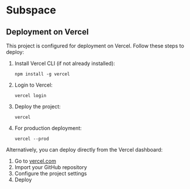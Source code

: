 # Subspace

## Deployment on Vercel

This project is configured for deployment on Vercel. Follow these steps to deploy:

1. Install Vercel CLI (if not already installed):
   ```
   npm install -g vercel
   ```

2. Login to Vercel:
   ```
   vercel login
   ```

3. Deploy the project:
   ```
   vercel
   ```

4. For production deployment:
   ```
   vercel --prod
   ```

Alternatively, you can deploy directly from the Vercel dashboard:

1. Go to [vercel.com](https://vercel.com)
2. Import your GitHub repository
3. Configure the project settings
4. Deploy